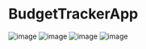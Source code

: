 # BudgetTrackerApp

![image](https://github.com/mutukuian/BudgetTrackerApp/assets/94617040/0ccc2dcb-b933-4ab0-994d-7ebc1c8cf8e3)
![image](https://github.com/mutukuian/BudgetTrackerApp/assets/94617040/0769a883-e054-4a18-9f15-e2f2854dca7d)
![image](https://github.com/mutukuian/BudgetTrackerApp/assets/94617040/dfe4d90b-c3e0-4a7e-a5e2-88ce956610fb)
![image](https://github.com/mutukuian/BudgetTrackerApp/assets/94617040/3d7c3475-d8a7-456d-84e9-11e9abb9ce57)
